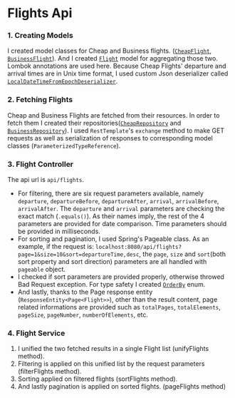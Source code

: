 # Flights Api

### 1. Creating Models

I created model classes for Cheap and Business flights. ([`CheapFlight`](src/main/java/com/tokigames/selcukc/model/CheapFlight.java), [`BusinessFlight`](src/main/java/com/tokigames/selcukc/model/BusinessFlight.java)). And I created [`Flight`](src/main/java/com/tokigames/selcukc/model/Flight.java) model for aggregating those two.
Lombok annotations are used here.
Because Cheap Flights' departure and arrival times are in Unix time format, I used custom Json deserializer called [`LocalDateTimeFromEpochDeserializer`](src/main/java/com/tokigames/selcukc/helper/LocalDateTimeFromEpochDeserializer.java).

### 2. Fetching Flights

Cheap and Business Flights are fetched from their resources. 
In order to fetch them I created their repositories([`CheapRepository`](src/main/java/com/tokigames/selcukc/repository/CheapRepository.java) and [`BusinessRepository`](src/main/java/com/tokigames/selcukc/repository/BusinessRepository.java)). I used `RestTemplate`'s `exchange` method to make GET requests as well as serialization of responses to corresponding model classes (`ParameterizedTypeReference`).

### 3. Flight Controller 

The api url is `api/flights`. 
- For filtering, there are six request parameters available, namely `departure`, `departureBefore`, `departureAfter`, `arrival`, `arrivalBefore`, `arrivalAfter`. The `departure` and `arrival` parameters are checking the exact match (`.equals()`). As their names imply, the rest of the 4 parameters are provided for date comparison. Time parameters should be provided in milliseconds.
- For sorting and pagination, I used Spring's Pageable class. As an example, if the request is: `localhost:8080/api/flights?page=1&size=10&sort=departureTime,desc`, the `page`, `size` and `sort`(both sort property and sort direction) parameters are all handled with `pageable` object.
- I checked if sort parameters are provided properly, otherwise throwed Bad Request exception. For type safety I created [`OrderBy`](src/main/java/com/tokigames/selcukc/enums/OrderBy.java) enum.
- And lastly, thanks to the Page response entity (`ResponseEntity<Page<Flight>>`), other than the result content, page related informations are provided such as `totalPages`, `totalElements`, `pageSize`, `pageNumber`, `numberOfElements`, etc.

### 4. Flight Service

1. I unified the two fetched results in a single Flight list (unifyFlights method).
2. Filtering is applied on this unified list by the request parameters (filterFlights method).
3. Sorting applied on filtered flights (sortFlights method).
4. And lastly pagination is applied on sorted flights. (pageFlights method)


